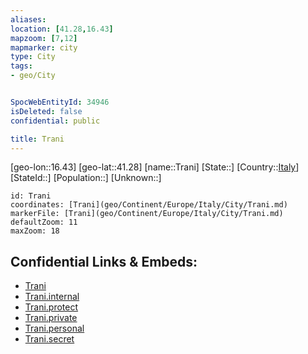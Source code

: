 ```yaml
---
aliases: 
location: [41.28,16.43]
mapzoom: [7,12] 
mapmarker: city 
type: City
tags:
- geo/City


SpocWebEntityId: 34946
isDeleted: false
confidential: public

title: Trani
---
```

[geo-lon::16.43]
[geo-lat::41.28]
[name::Trani]
[State::]
[Country::[Italy](geo/Continent/Europe/Italy.md)]
[StateId::]
[Population::]
[Unknown::]


```leaflet
id: Trani
coordinates: [Trani](geo/Continent/Europe/Italy/City/Trani.md)
markerFile: [Trani](geo/Continent/Europe/Italy/City/Trani.md)
defaultZoom: 11 
maxZoom: 18
```


## Confidential Links & Embeds: 
- [Trani](../../../../../../_public/geo/Continent/Europe/Italy/City/Trani.md) 
- [Trani.internal](../../../../../../_internal/geo/Continent/Europe/Italy/City/Trani.internal.md) 
- [Trani.protect](../../../../../../_protect/geo/Continent/Europe/Italy/City/Trani.protect.md) 
- [Trani.private](../../../../../../_private/geo/Continent/Europe/Italy/City/Trani.private.md) 
- [Trani.personal](../../../../../../_personal/geo/Continent/Europe/Italy/City/Trani.personal.md) 
- [Trani.secret](../../../../../../_secret/geo/Continent/Europe/Italy/City/Trani.secret.md) 
